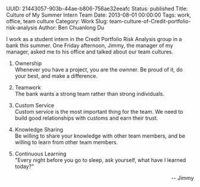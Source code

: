 UUID: 21443057-903b-44ae-b806-756ae32eeafc
Status: published
Title: Culture of My Summer Intern Team
Date: 2013-08-01 00:00:00
Tags: work, office, team culture
Category: Work
Slug: team-culture-of-Credit-portfolio-risk-analysis
Author: Ben Chuanlong Du

I work as a student intern in the Credit Portfolio Risk Analysis group 
in a bank this summer.
One Friday afternoon,
Jimmy, the manager of my manager, 
asked me to his office and talked about our team cultures.

1. Ownership   
Whenever you have a project, 
you are the ownner. 
Be proud of it, do your best, and make a difference.

2. Teamwork  
The bank wants a strong team rather than strong individuals.

3. Custom Service  
Custom service is the most important thing for the team.
We need to build good relationships with customs and earn their trust.

4. Knowledge Sharing  
Be willing to share your knowledge with other team members,
and be willing to learn from other team members.

5. Continuous Learning   
"Every night before you go to sleep, 
ask yourself, 
what have I learned today?"
<p align="right">
-- Jimmy
</p>


